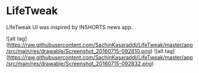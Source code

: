 # LifeTweak

LifeTweak UI was inspired by INSHORTS news app.

![alt tag] (https://raw.githubusercontent.com/SachinKasaraddi/LifeTweak/master/app/src/main/res/drawable/Screenshot_20160715-092810.png)
![alt tag] (https://raw.githubusercontent.com/SachinKasaraddi/LifeTweak/master/app/src/main/res/drawable/Screenshot_20160715-092832.png)

